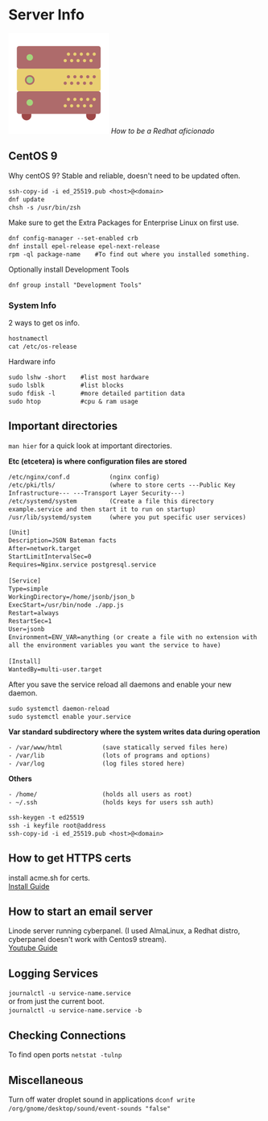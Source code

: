 # Server Info 
![Server Info](./svgs/servers.svg "Server Info")
*How to be a Redhat aficionado*

## CentOS 9
Why centOS 9? Stable and reliable, doesn't need to be updated often.  

    ssh-copy-id -i ed_25519.pub <host>@<domain>  
    dnf update
    chsh -s /usr/bin/zsh

Make sure to get the Extra Packages for Enterprise Linux on first use.

    dnf config-manager --set-enabled crb
    dnf install epel-release epel-next-release
    rpm -ql package-name    #To find out where you installed something.

Optionally install Development Tools

    dnf group install "Development Tools"

### System Info 
2 ways to get os info. 

    hostnamectl
    cat /etc/os-release
    
Hardware info

    sudo lshw -short    #list most hardware  
    sudo lsblk          #list blocks  
    sudo fdisk -l       #more detailed partition data  
    sudo htop           #cpu & ram usage

## Important directories

`man hier` for a quick look at important directories.

**Etc (etcetera) is where configuration files are stored**

```
/etc/nginx/conf.d           (nginx config)
/etc/pki/tls/               (where to store certs ---Public Key Infrastructure--- ---Transport Layer Security---)
/etc/systemd/system         (Create a file this directory example.service and then start it to run on startup)
/usr/lib/systemd/system     (where you put specific user services)
```

```
[Unit]
Description=JSON Bateman facts
After=network.target
StartLimitIntervalSec=0
Requires=Nginx.service postgresql.service

[Service]
Type=simple
WorkingDirectory=/home/jsonb/json_b
ExecStart=/usr/bin/node ./app.js
Restart=always
RestartSec=1
User=jsonb
Environment=ENV_VAR=anything (or create a file with no extension with all the environment variables you want the service to have)

[Install]
WantedBy=multi-user.target
```

After you save the service reload all daemons and enable your new daemon. 
```
sudo systemctl daemon-reload
sudo systemctl enable your.service
```

**Var standard subdirectory where the system writes data during operation**

```
- /var/www/html           (save statically served files here)
- /var/lib                (lots of programs and options)
- /var/log                (log files stored here)
```

**Others**

```
- /home/                  (holds all users as root)
- ~/.ssh                  (holds keys for users ssh auth)
```

``` 
ssh-keygen -t ed25519
ssh -i keyfile root@address
ssh-copy-id -i ed_25519.pub <host>@<domain>  
```

## How to get HTTPS certs

install acme.sh for certs.   
[Install Guide](https://decovar.dev/blog/2021/04/05/acme-sh-instead-of-certbot/)

## How to start an email server

Linode server running cyberpanel.  (I used AlmaLinux, a Redhat distro, cyberpanel doesn't work with Centos9 stream).  
[Youtube Guide](https://www.youtube.com/watch?v=8G93NVWkXZk)  

## Logging Services
`journalctl -u service-name.service`  
or from just the current boot.  
`journalctl -u service-name.service -b`

## Checking Connections
To find open ports
`netstat -tulnp`

## Miscellaneous
Turn off water droplet sound in applications
`dconf write /org/gnome/desktop/sound/event-sounds "false"`
